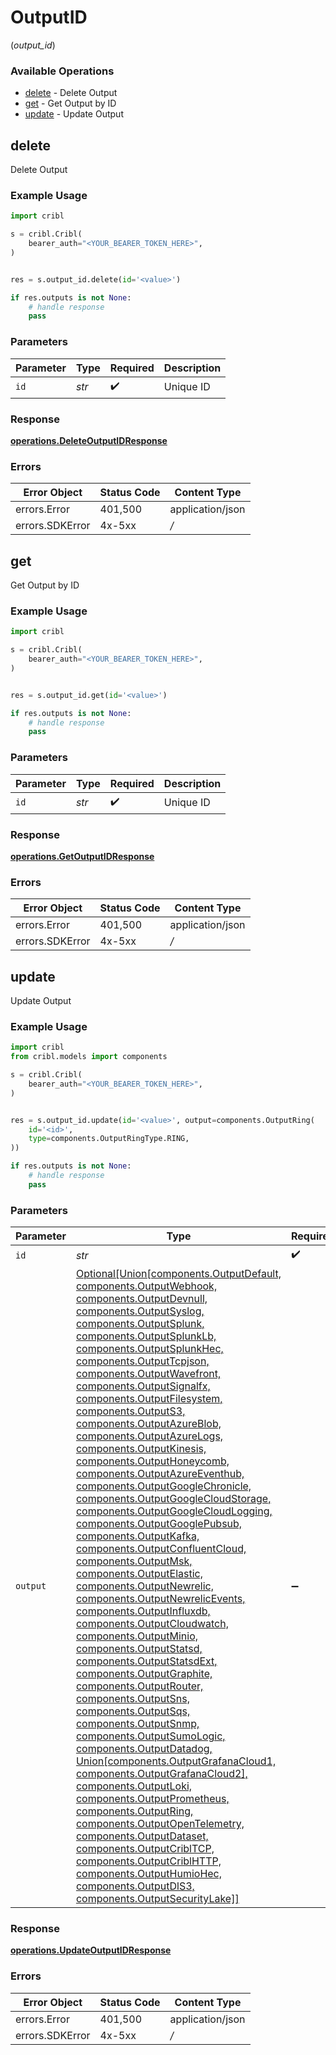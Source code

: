 # OutputID
(*output_id*)

### Available Operations

* [delete](#delete) - Delete Output
* [get](#get) - Get Output by ID
* [update](#update) - Update Output

## delete

Delete Output

### Example Usage

```python
import cribl

s = cribl.Cribl(
    bearer_auth="<YOUR_BEARER_TOKEN_HERE>",
)


res = s.output_id.delete(id='<value>')

if res.outputs is not None:
    # handle response
    pass
```

### Parameters

| Parameter          | Type               | Required           | Description        |
| ------------------ | ------------------ | ------------------ | ------------------ |
| `id`               | *str*              | :heavy_check_mark: | Unique ID          |


### Response

**[operations.DeleteOutputIDResponse](../../models/operations/deleteoutputidresponse.md)**
### Errors

| Error Object     | Status Code      | Content Type     |
| ---------------- | ---------------- | ---------------- |
| errors.Error     | 401,500          | application/json |
| errors.SDKError  | 4x-5xx           | */*              |

## get

Get Output by ID

### Example Usage

```python
import cribl

s = cribl.Cribl(
    bearer_auth="<YOUR_BEARER_TOKEN_HERE>",
)


res = s.output_id.get(id='<value>')

if res.outputs is not None:
    # handle response
    pass
```

### Parameters

| Parameter          | Type               | Required           | Description        |
| ------------------ | ------------------ | ------------------ | ------------------ |
| `id`               | *str*              | :heavy_check_mark: | Unique ID          |


### Response

**[operations.GetOutputIDResponse](../../models/operations/getoutputidresponse.md)**
### Errors

| Error Object     | Status Code      | Content Type     |
| ---------------- | ---------------- | ---------------- |
| errors.Error     | 401,500          | application/json |
| errors.SDKError  | 4x-5xx           | */*              |

## update

Update Output

### Example Usage

```python
import cribl
from cribl.models import components

s = cribl.Cribl(
    bearer_auth="<YOUR_BEARER_TOKEN_HERE>",
)


res = s.output_id.update(id='<value>', output=components.OutputRing(
    id='<id>',
    type=components.OutputRingType.RING,
))

if res.outputs is not None:
    # handle response
    pass
```

### Parameters

| Parameter                                                                                                                                                                                                                                                                                                                                                                                                                                                                                                                                                                                                                                                                                                                                                                                                                                                                                                                                                                                                                                                                                                                                                                                                                                                                                                                                                                                                                                                                                                          | Type                                                                                                                                                                                                                                                                                                                                                                                                                                                                                                                                                                                                                                                                                                                                                                                                                                                                                                                                                                                                                                                                                                                                                                                                                                                                                                                                                                                                                                                                                                               | Required                                                                                                                                                                                                                                                                                                                                                                                                                                                                                                                                                                                                                                                                                                                                                                                                                                                                                                                                                                                                                                                                                                                                                                                                                                                                                                                                                                                                                                                                                                           | Description                                                                                                                                                                                                                                                                                                                                                                                                                                                                                                                                                                                                                                                                                                                                                                                                                                                                                                                                                                                                                                                                                                                                                                                                                                                                                                                                                                                                                                                                                                        |
| ------------------------------------------------------------------------------------------------------------------------------------------------------------------------------------------------------------------------------------------------------------------------------------------------------------------------------------------------------------------------------------------------------------------------------------------------------------------------------------------------------------------------------------------------------------------------------------------------------------------------------------------------------------------------------------------------------------------------------------------------------------------------------------------------------------------------------------------------------------------------------------------------------------------------------------------------------------------------------------------------------------------------------------------------------------------------------------------------------------------------------------------------------------------------------------------------------------------------------------------------------------------------------------------------------------------------------------------------------------------------------------------------------------------------------------------------------------------------------------------------------------------ | ------------------------------------------------------------------------------------------------------------------------------------------------------------------------------------------------------------------------------------------------------------------------------------------------------------------------------------------------------------------------------------------------------------------------------------------------------------------------------------------------------------------------------------------------------------------------------------------------------------------------------------------------------------------------------------------------------------------------------------------------------------------------------------------------------------------------------------------------------------------------------------------------------------------------------------------------------------------------------------------------------------------------------------------------------------------------------------------------------------------------------------------------------------------------------------------------------------------------------------------------------------------------------------------------------------------------------------------------------------------------------------------------------------------------------------------------------------------------------------------------------------------ | ------------------------------------------------------------------------------------------------------------------------------------------------------------------------------------------------------------------------------------------------------------------------------------------------------------------------------------------------------------------------------------------------------------------------------------------------------------------------------------------------------------------------------------------------------------------------------------------------------------------------------------------------------------------------------------------------------------------------------------------------------------------------------------------------------------------------------------------------------------------------------------------------------------------------------------------------------------------------------------------------------------------------------------------------------------------------------------------------------------------------------------------------------------------------------------------------------------------------------------------------------------------------------------------------------------------------------------------------------------------------------------------------------------------------------------------------------------------------------------------------------------------ | ------------------------------------------------------------------------------------------------------------------------------------------------------------------------------------------------------------------------------------------------------------------------------------------------------------------------------------------------------------------------------------------------------------------------------------------------------------------------------------------------------------------------------------------------------------------------------------------------------------------------------------------------------------------------------------------------------------------------------------------------------------------------------------------------------------------------------------------------------------------------------------------------------------------------------------------------------------------------------------------------------------------------------------------------------------------------------------------------------------------------------------------------------------------------------------------------------------------------------------------------------------------------------------------------------------------------------------------------------------------------------------------------------------------------------------------------------------------------------------------------------------------ |
| `id`                                                                                                                                                                                                                                                                                                                                                                                                                                                                                                                                                                                                                                                                                                                                                                                                                                                                                                                                                                                                                                                                                                                                                                                                                                                                                                                                                                                                                                                                                                               | *str*                                                                                                                                                                                                                                                                                                                                                                                                                                                                                                                                                                                                                                                                                                                                                                                                                                                                                                                                                                                                                                                                                                                                                                                                                                                                                                                                                                                                                                                                                                              | :heavy_check_mark:                                                                                                                                                                                                                                                                                                                                                                                                                                                                                                                                                                                                                                                                                                                                                                                                                                                                                                                                                                                                                                                                                                                                                                                                                                                                                                                                                                                                                                                                                                 | Unique ID                                                                                                                                                                                                                                                                                                                                                                                                                                                                                                                                                                                                                                                                                                                                                                                                                                                                                                                                                                                                                                                                                                                                                                                                                                                                                                                                                                                                                                                                                                          |
| `output`                                                                                                                                                                                                                                                                                                                                                                                                                                                                                                                                                                                                                                                                                                                                                                                                                                                                                                                                                                                                                                                                                                                                                                                                                                                                                                                                                                                                                                                                                                           | [Optional[Union[components.OutputDefault, components.OutputWebhook, components.OutputDevnull, components.OutputSyslog, components.OutputSplunk, components.OutputSplunkLb, components.OutputSplunkHec, components.OutputTcpjson, components.OutputWavefront, components.OutputSignalfx, components.OutputFilesystem, components.OutputS3, components.OutputAzureBlob, components.OutputAzureLogs, components.OutputKinesis, components.OutputHoneycomb, components.OutputAzureEventhub, components.OutputGoogleChronicle, components.OutputGoogleCloudStorage, components.OutputGoogleCloudLogging, components.OutputGooglePubsub, components.OutputKafka, components.OutputConfluentCloud, components.OutputMsk, components.OutputElastic, components.OutputNewrelic, components.OutputNewrelicEvents, components.OutputInfluxdb, components.OutputCloudwatch, components.OutputMinio, components.OutputStatsd, components.OutputStatsdExt, components.OutputGraphite, components.OutputRouter, components.OutputSns, components.OutputSqs, components.OutputSnmp, components.OutputSumoLogic, components.OutputDatadog, Union[components.OutputGrafanaCloud1, components.OutputGrafanaCloud2], components.OutputLoki, components.OutputPrometheus, components.OutputRing, components.OutputOpenTelemetry, components.OutputDataset, components.OutputCriblTCP, components.OutputCriblHTTP, components.OutputHumioHec, components.OutputDlS3, components.OutputSecurityLake]]](../../models/components/output.md) | :heavy_minus_sign:                                                                                                                                                                                                                                                                                                                                                                                                                                                                                                                                                                                                                                                                                                                                                                                                                                                                                                                                                                                                                                                                                                                                                                                                                                                                                                                                                                                                                                                                                                 | Output object to be updated                                                                                                                                                                                                                                                                                                                                                                                                                                                                                                                                                                                                                                                                                                                                                                                                                                                                                                                                                                                                                                                                                                                                                                                                                                                                                                                                                                                                                                                                                        |


### Response

**[operations.UpdateOutputIDResponse](../../models/operations/updateoutputidresponse.md)**
### Errors

| Error Object     | Status Code      | Content Type     |
| ---------------- | ---------------- | ---------------- |
| errors.Error     | 401,500          | application/json |
| errors.SDKError  | 4x-5xx           | */*              |
